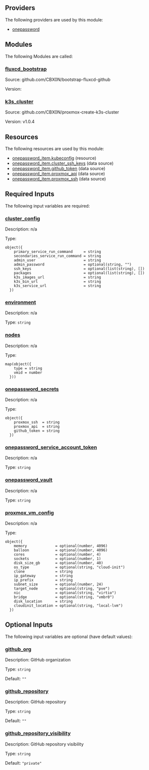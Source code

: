 <!-- BEGIN_TF_DOCS -->


## Providers

The following providers are used by this module:

- <a name="provider_onepassword"></a> [onepassword](#provider\_onepassword)

## Modules

The following Modules are called:

### <a name="module_fluxcd_bootstrap"></a> [fluxcd\_bootstrap](#module\_fluxcd\_bootstrap)

Source: github.com/CBX0N/bootstrap-fluxcd-github

Version:

### <a name="module_k3s_cluster"></a> [k3s\_cluster](#module\_k3s\_cluster)

Source: github.com/CBX0N/proxmox-create-k3s-cluster

Version: v1.0.4

## Resources

The following resources are used by this module:

- [onepassword_item.kubeconfig](https://registry.terraform.io/providers/1Password/onepassword/latest/docs/resources/item) (resource)
- [onepassword_item.cluster_ssh_keys](https://registry.terraform.io/providers/1Password/onepassword/latest/docs/data-sources/item) (data source)
- [onepassword_item.github_token](https://registry.terraform.io/providers/1Password/onepassword/latest/docs/data-sources/item) (data source)
- [onepassword_item.proxmox_api](https://registry.terraform.io/providers/1Password/onepassword/latest/docs/data-sources/item) (data source)
- [onepassword_item.proxmox_ssh](https://registry.terraform.io/providers/1Password/onepassword/latest/docs/data-sources/item) (data source)

## Required Inputs

The following input variables are required:

### <a name="input_cluster_config"></a> [cluster\_config](#input\_cluster\_config)

Description: n/a

Type:

```hcl
object({
    primary_service_run_command     = string
    secondaries_service_run_command = string
    admin_user                      = string
    admin_password                  = optional(string, "")
    ssh_keys                        = optional(list(string), [])
    packages                        = optional(list(string), [])
    k3s_images_url                  = string
    k3s_bin_url                     = string
    k3s_service_url                 = string
  })
```

### <a name="input_environment"></a> [environment](#input\_environment)

Description: n/a

Type: `string`

### <a name="input_nodes"></a> [nodes](#input\_nodes)

Description: n/a

Type:

```hcl
map(object({
    type = string
    vmid = number
  }))
```

### <a name="input_onepassword_secrets"></a> [onepassword\_secrets](#input\_onepassword\_secrets)

Description: n/a

Type:

```hcl
object({
    proxmox_ssh  = string
    proxmox_api  = string
    github_token = string
  })
```

### <a name="input_onepassword_service_account_token"></a> [onepassword\_service\_account\_token](#input\_onepassword\_service\_account\_token)

Description: n/a

Type: `string`

### <a name="input_onepassword_vault"></a> [onepassword\_vault](#input\_onepassword\_vault)

Description: n/a

Type: `string`

### <a name="input_proxmox_vm_config"></a> [proxmox\_vm\_config](#input\_proxmox\_vm\_config)

Description: n/a

Type:

```hcl
object({
    memory             = optional(number, 4096)
    balloon            = optional(number, 4096)
    cores              = optional(number, 4)
    sockets            = optional(number, 1)
    disk_size_gb       = optional(number, 40)
    os_type            = optional(string, "cloud-init")
    clone              = string
    ip_gateway         = string
    ip_prefix          = string
    subnet_size        = optional(number, 24)
    target_node        = optional(string, "pve")
    nic                = optional(string, "virtio")
    bridge             = optional(string, "vmbr0")
    disk_location      = string
    cloudinit_location = optional(string, "local-lvm")
  })
```

## Optional Inputs

The following input variables are optional (have default values):

### <a name="input_github_org"></a> [github\_org](#input\_github\_org)

Description: GitHub organization

Type: `string`

Default: `""`

### <a name="input_github_repository"></a> [github\_repository](#input\_github\_repository)

Description: GitHub repository

Type: `string`

Default: `""`

### <a name="input_github_repository_visibility"></a> [github\_repository\_visibility](#input\_github\_repository\_visibility)

Description: GitHub repository visibility

Type: `string`

Default: `"private"`
<!-- END_TF_DOCS -->
